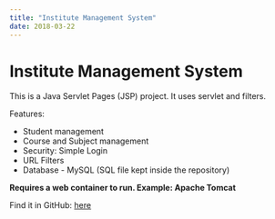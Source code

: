 ```yaml
---
title: "Institute Management System"
date: 2018-03-22
---
```


# Institute Management System
This is a Java Servlet Pages (JSP) project. It uses servlet and filters.

Features:
* Student management
* Course and Subject management
* Security: Simple Login
* URL Filters
* Database - MySQL (SQL file kept inside the repository)

__Requires a web container to run. Example: Apache Tomcat__

Find it in GitHub: [here](https://github.com/elwyncrestha/InstituteManagementSystem)
